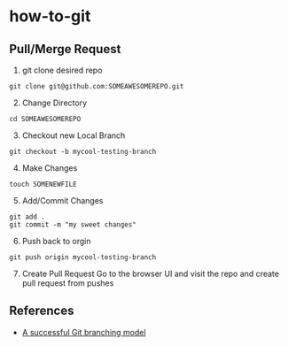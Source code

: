 # how-to-git
## Pull/Merge Request
1. git clone desired repo
```
git clone git@github.com:SOMEAWESOMEREPO.git
```
2. Change Directory
```
cd SOMEAWESOMEREPO
```
3. Checkout new Local Branch
```
git checkout -b mycool-testing-branch
```
4. Make Changes
```
touch SOMENEWFILE
```
5. Add/Commit Changes
```
git add .
git commit -m "my sweet changes"
```
6. Push back to orgin 
```
git push origin mycool-testing-branch
```
7. Create Pull Request
Go to the browser UI and visit the repo and create pull request from pushes

## References 
- [A successful Git branching model](https://nvie.com/posts/a-successful-git-branching-model/)
